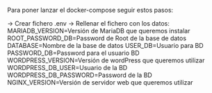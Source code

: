 Para poner lanzar el docker-compose seguir estos pasos:

-> Crear fichero .env
-> Rellenar el fichero con los datos:
    MARIADB_VERSION=Versión de MariaDB que queremos instalar
    ROOT_PASSWORD_DB=Password de Root de la base de datos
    DATABASE=Nombre de la base de datos
    USER_DB=Usuario para BD
    PASSWORD_DB=Password para el usuario BD
    WORDPRESS_VERSION=Versión de wordPress que queremos utilizar
    WORDPRESS_DB_USER=Usuario de la BD
    WORDPRESS_DB_PASSWORD=Password de la BD
    NGINX_VERSION=Versión de servidor web que queremos utilizar